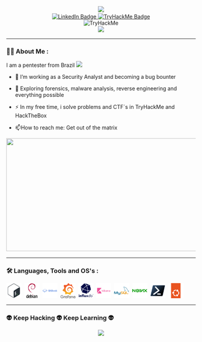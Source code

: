 <div id="header" align="center">
  <img src="https://i.giphy.com/media/v1.Y2lkPTc5MGI3NjExemdydGFjaWhlMDNuajF6bnR4aHF3NmQwZng2NWtra2V0YjAxYnBrdiZlcD12MV9pbnRlcm5hbF9naWZfYnlfaWQmY3Q9cw/gjrYDwbjnK8x36xZIO/giphy.gif" width="300"/>
</div>
<div id="badges" align="center">
  <a href="https://www.linkedin.com/in/yuri-a-474a11202/">
    <img src="https://img.shields.io/badge/LinkedIn-blue?style=for-the-badge&logo=linkedin&logoColor=white" alt="LinkedIn Badge"/>
  </a>
  <a href="https://tryhackme.com/p/revel.andrade">
    <img src="https://img.shields.io/badge/TryHackMe-red?style=for-the-badge&logoColor=white" alt="TryHackMe Badge"/>
  </a>
</div>
<div id="thmbadge" align="center">
<img src="https://tryhackme-badges.s3.amazonaws.com/revel.andrade.png" alt="TryHackMe" width="250"/>
</div>
<div align="center">
      <img src="https://komarev.com/ghpvc/?username=yuriandrad&style=flat-square&color=blue"/>
</div>

---
### :man_technologist: About Me :
I am a pentester from Brazil <img src="https://media.giphy.com/media/WUlplcMpOCEmTGBtBW/giphy.gif" width="40">
- :telescope: I’m working as a Security Analyst and becoming a bug bounter 

- :seedling: Exploring forensics, malware analysis, reverse engineering and everything possible

- :zap: In my free time, i solve problems and CTF´s in TryHackMe and HackTheBox

- :mailbox:How to reach me: Get out of the matrix
  

<div align="center">
  <img src="https://media.giphy.com/media/dWesBcTLavkZuG35MI/giphy.gif" width="600" height="300"/>
</div>

---

### :hammer_and_wrench: Languages, Tools and OS's :
<div>
  <img src="https://github.com/devicons/devicon/blob/master/icons/bash/bash-original.svg" width="40" height="40"/>&nbsp;
  <img src="https://github.com/devicons/devicon/blob/master/icons/debian/debian-original-wordmark.svg" width="40" height="40"/>&nbsp;
  <img src="https://github.com/devicons/devicon/blob/master/icons/gitbook/gitbook-line-wordmark.svg" width="40" height="40"/>&nbsp;
  <img src="https://github.com/devicons/devicon/blob/master/icons/grafana/grafana-original-wordmark.svg" width="40" height="40"/>&nbsp;
  <img src="https://github.com/devicons/devicon/blob/master/icons/influxdb/influxdb-original-wordmark.svg" width="40" height="40"/>&nbsp;
  <img src="https://github.com/devicons/devicon/blob/master/icons/kibana/kibana-plain-wordmark.svg" width="40" height="40"/>&nbsp;
  <img src="https://github.com/devicons/devicon/blob/master/icons/mysql/mysql-original-wordmark.svg" width="40" height="40"/>&nbsp; 
  <img src="https://github.com/devicons/devicon/blob/master/icons/nginx/nginx-original.svg" width="40" height="40"/>&nbsp;
  <img src="https://github.com/devicons/devicon/blob/master/icons/powershell/powershell-original.svg" width="40" height="40"/>&nbsp; 
  <img src="https://github.com/devicons/devicon/blob/master/icons/ubuntu/ubuntu-original.svg" width="40" height="40"/>&nbsp;
</div>

---

### 👽 Keep Hacking 👽 Keep Learning 👽
<div align="center">
  <img src="https://i.giphy.com/media/v1.Y2lkPTc5MGI3NjExZDVqb3ViZmhhc3N5aXZiNHRieGM2NXJ6cDE1OGV2amg5OHl3Z3oxaiZlcD12MV9pbnRlcm5hbF9naWZfYnlfaWQmY3Q9Zw/BoQiOO2AzHjUvLGRes/giphy.gif"/>
</div>
